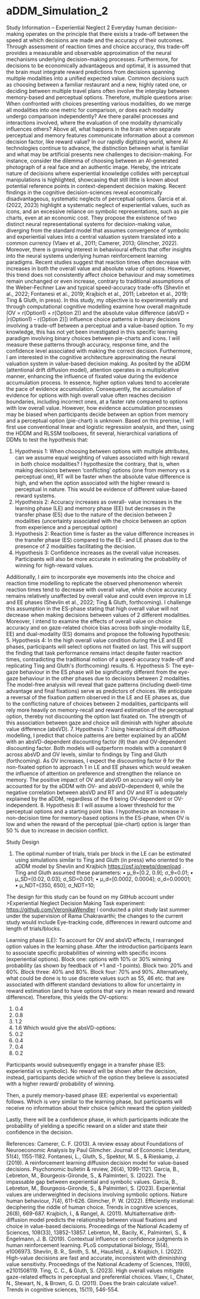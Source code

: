 # aDDM_Simulation_2
Study Information – Experiential Neglect 2
Everyday human decision-making operates on the principle that there exists a trade-off between the speed at which decisions are made and the accuracy of their outcomes. Through assessment of reaction times and choice accuracy, this trade-off provides a measurable and observable approximation of the neural mechanisms underlying decision-making processes.
Furthermore, for decisions to be economically advantageous and optimal, it is assumed that the brain must integrate reward predictions from decisions spanning multiple modalities into a unified expected value. Common decisions such as choosing between a familiar restaurant and a new, highly rated one, or deciding between multiple travel plans often involve the interplay between memory-based and perceptual options. Therefore, multiple questions arise: When confronted with choices presenting various modalities, do we merge all modalities into one metric for comparison, or does each modality undergo comparison independently? Are there parallel processes and interactions involved, where the evaluation of one modality dynamically influences others? Above all, what happens in the brain when separate perceptual and memory features communicate information about a common decision factor, like reward value?
In our rapidly digitizing world, where AI technologies continue to advance, the distinction between what is familiar and what may be artificial presents new challenges to decision-making. For instance, consider the dilemma of choosing between an AI-generated photograph of a real face and an authentic image. Hereby, the intricate nature of decisions where experiential knowledge collides with perceptual manipulations is highlighted, showcasing that still little is known about potential reference points in context-dependent decision making. 
Recent findings in the cognitive decision-sciences reveal economically disadvantageous, systematic neglects of perceptual options. Garcia et al. (2022, 2023) highlight a systematic neglect of experiential values, such as icons, and an excessive reliance on symbolic representations, such as pie charts, even at an economic cost. They propose the existence of two distinct neural representational systems for decision-making value, diverging from the standard model that assumes convergence of symbolic and experiential values into a central valuation system translated into a common currency (Vlaev et al., 2011; Camerer, 2013; Glimcher, 2022).
Moreover, there is growing interest in behavioural effects that offer insights into the neural systems underlying human reinforcement learning paradigms. Recent studies suggest that reaction times often decrease with increases in both the overall value and absolute value of options. However, this trend does not consistently affect choice behaviour and may sometimes remain unchanged or even increase, contrary to traditional assumptions of the Weber-Fechner Law and typical speed-accuracy trade-offs (Shevlin et al., 2022; Fontanesi et al., 2019; Krajbich et al., 2011; Lebreton et al., 2019; Ting & Gluth, in press).
In this study, my objective is to experimentally and through computational cognitive modelling examine how overall magnitude (OV = r(Option1) + r(Option 2)) and the absolute value difference (absVD = |r(Option1) – r(Option 2)|)  influence choice patterns in binary decisions involving a trade-off between a perceptual and a value-based option. To my knowledge, this has not yet been investigated in this specific learning paradigm involving binary choices between pie-charts and icons. I will measure these patterns through accuracy, response time, and the confidence level associated with making the correct decision. 
Furthermore, I am interested in the cognitive architecture approximating the neural valuation system in value-based decision making. As posited by the aDDM (attentional drift diffusion model), attention operates in a multiplicative manner, enhancing the influence of fixated value during the evidence accumulation process. In essence, higher option values tend to accelerate the pace of evidence accumulation. Consequently, the accumulation of evidence for options with high overall value often reaches decision boundaries, including incorrect ones, at a faster rate compared to options with low overall value. However, how evidence accumulation processes may be biased when participants decide between an option from memory and a perceptual option (pie-chart) is unknown. Based on this premise, I will first use conventional linear and logistic regression analysis, and then, using the HDDM and RLSSM toolboxes, fit several, hierarchical variations of DDMs to test the hypothesis that:
1.	Hypothesis 1: When choosing between options with multiple attributes, can we assume equal weighting of values associated with high reward in both choice modalities? I hypothesize the contrary, that is, when making decisions between ‘conflicting’ options (one from memory vs a perceptual one), RT will be faster when the absolute value difference is high, and when the option associated with the higher reward is perceptual in nature. This would be evidence of different value-based reward systems. 
2.	Hypothesis 2: Accuracy increases as overall- value increases in the learning phase (LE) and memory phase (EE) but decreases in the transfer phase (ES) due to the nature of the decision between 2 modalities (uncertainty associated with the choice between an option from experience and a perceptual option)
3.	Hypothesis 2: Reaction time is faster as the value difference increases in the transfer phase (ES) compared to the EE- and LE phases due to the presence of 2 modalities facilitating the decision.
4.	Hypothesis 3: Confidence increases as the overall value increases. Participants will also be more accurate in estimating the probability of winning for high-reward values.

Additionally, I aim to incorporate eye movements into the choice and reaction time modelling to replicate the observed phenomenon wherein reaction times tend to decrease with overall value, while choice accuracy remains relatively unaffected by overall value and could even improve in LE and EE phases (Shevlin et al., 2022; Ting & Gluth, forthcoming). I challenge this assumption in the ES-phase stating that high overall value will not decrease when making decisions between values of 2 different modalities. Moreover, I intend to examine the effects of overall value on choice accuracy and on gaze-related choice bias across both single-modality (LE, EE) and dual-modality (ES) domains and propose the following hypothesis:
5.	Hypothesis 4: In the high overall value condition during the LE and EE phases, participants will select options not fixated on last. This will support the finding that task performance remains intact despite faster reaction times, contradicting the traditional notion of a speed-accuracy trade-off and replicating Ting and Gluth's (forthcoming) results.
6.	Hypothesis 5: The eye-gaze behaviour in the ES phase will be significantly different from the eye-gaze behaviour in the other phases due to decisions between 2 modalities. The model-free analysis will reveal that gaze patterns (including dwell-time advantage and final fixations) serve as predictors of choices. We anticipate a reversal of the fixation pattern observed in the LE and EE phases as, due to the conflicting nature of choices between 2 modalities, participants will rely more heavily on memory-recall and reward estimation of the perceptual option, thereby not discounting the option last fixated on. The strength of this association between gaze and choice will diminish with higher absolute value difference (absVD). 
7.	Hypothesis 7:  Using hierarchical drift diffusion modelling, I predict that choice patterns are better explained by an aDDM with an absVD-dependent discounting factor (θ) than and OV-dependent discounting factor. Both models will outperform models with a constant θ across absVD and OV levels, similar to findings by Ting and Gluth (forthcoming). As OV increases, I expect the discounting factor θ for the non-fixated option to approach 1 in LE and EE phases which would weaken the influence of attention on preference and strengthen the reliance on memory. The positive impact of OV and absVD on accuracy will only be accounted for by the aDDM with OV- and absVD-dependent θ, while the negative correlation between absVD and RT and OV and RT is adequately explained by the aDDM, regardless of the θ being OV-dependent or OV-independent.
8.	Hypothesis 8: I will assume a lower threshold for the perceptual options and a starting point bias. I hypothesize an increase in non-decision time for memory-based options in the ES-phase, when OV is low and when the reward of the perceptual (pie-chart) option is larger than 50 % due to increase in decision conflict. 

Study Design
1.	The optimal number of trials, trials per block in the LE can be estimated using simulations similar to Ting and Gluth (in press) who oriented to the aDDM model by Shevlin and Krajbich https://osf.io/rewtq/download . Ting and Gluth assumed these parameters: 
•	μ_θ=[0.2, 0.9]; σ_θ=0.01;
•	μ_SD=[0.02, 0.03]; σ_SD=0.001;
•	μ_d=[0.0002, 0.0004]; σ_d=0.00001;
•	μ_NDT=[350, 650]; σ_NDT=10;

The design for this study can be found on my GitHub account under >Experiential Neglect Decision Making Task experiment: https://github.com/VeronikaWendler
I conducted a pilot study last summer under the supervision of Rama Chakravarthi; the changes to the current study would include Eye-tracking code, differences in reward outcome and length of trials/blocks. 

Learning phase (LE): To account for OV and absVD effects, I rearranged option values in the learning phase. After the introduction participants learn to associate specific probabilities of winning with specific incons (experiential options). Block one: options with 10% or 30% winning probability (as shown by feedback of +1 and -1 points). Block two: 20% and 60%. Block three: 40% and 80%. Block four: 70% and 90%. Alternatively, what could be done is to use discrete values such as 55, 46 etc. that are associated with different standard deviations to allow for uncertainty in reward estimation (and to have options that vary in mean reward and reward difference).
Therefore, this yields the OV-options: 
1.	0.4
2.	0.8
3.	1.2
4.	1.6
Which would give the absVD-options:
1.	0.2
2.	0.4
3.	0.4
4.	0.2

Participants would subsequently engage in a transfer phase (ES: experiential vs symbolic). No reward will be shown after the decision, instead, participants decide which of the option they believe is associated with a higher reward/ probability of winning. 
 
Then, a purely memory-based phase (EE: experiential vs experiential) follows. Which is very similar to the learning phase, but participants will receive no information about their choice (which reward the option yielded)
 
Lastly, there will be a confidence phase, in which participants indicate the probability of yielding a specific reward on a slider and state their confidence in the decision. 

 

References: 
Camerer, C. F. (2013). A review essay about Foundations of Neuroeconomic Analysis by Paul Glimcher. Journal of Economic Literature, 51(4), 1155-1182.
Fontanesi, L., Gluth, S., Spektor, M. S., & Rieskamp, J. (2019). A reinforcement learning diffusion decision model for value-based decisions. Psychonomic bulletin & review, 26(4), 1099-1121.
Garcia, B., Lebreton, M., Bourgeois-Gironde, S., & Palminteri, S. (2022). The impassable gap between experiential and symbolic values.
Garcia, B., Lebreton, M., Bourgeois-Gironde, S., & Palminteri, S. (2023). Experiential values are underweighted in decisions involving symbolic options. Nature human behaviour, 7(4), 611-626.
Glimcher, P. W. (2022). Efficiently irrational: deciphering the riddle of human choice. Trends in cognitive sciences, 26(8), 669-687.
Krajbich, I., & Rangel, A. (2011). Multialternative drift-diffusion model predicts the relationship between visual fixations and choice in value-based decisions. Proceedings of the National Academy of Sciences, 108(33), 13852-13857.
Lebreton, M., Bacily, K., Palminteri, S., & Engelmann, J. B. (2019). Contextual influence on confidence judgments in human reinforcement learning. PLoS computational biology, 15(4), e1006973.
Shevlin, B. R., Smith, S. M., Hausfeld, J., & Krajbich, I. (2022). High-value decisions are fast and accurate, inconsistent with diminishing value sensitivity. Proceedings of the National Academy of Sciences, 119(6), e2101508119.
Ting, C. C., & Gluth, S. (2023). High overall values mitigate gaze-related effects in perceptual and preferential choices.
Vlaev, I., Chater, N., Stewart, N., & Brown, G. D. (2011). Does the brain calculate value?. Trends in cognitive sciences, 15(11), 546-554.


